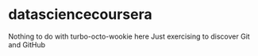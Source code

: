 # datasciencecoursera
Nothing to do with turbo-octo-wookie here
Just exercising to discover Git and GitHub
